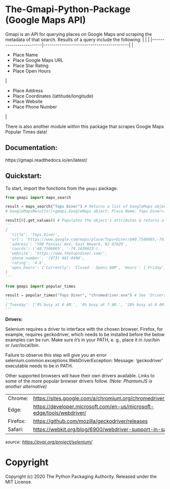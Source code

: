 # The-Gmapi-Python-Package (Google Maps API)

Gmapi is an API for querying places on Google Maps and scraping the metadata of that search. Results of a query include the following:
|                        |                                          |
|------------------------|------------------------------------------|
| <ul><li>Place Name</li><li>Place Google Maps URL</li><li>Place Star Rating</li><li>Place Open Hours</li></ul>| <ul><li>Place Address</li><li>Place Coordinates (lattitude/longitude)</li><li>Place Website</li><li>Place Phone Number</li></ul> |

There is also another module within this package that scrapes Google Maps Popular Times data!

<h2><b>Documentation:</b></h2>
https://gmapi.readthedocs.io/en/latest/

<h2><b>Quickstart:</b></h2>

To start, import the functions from the `gmapi` package.
```python
from gmapi import maps_search

result = maps_search("Tops Diner") # Returns a list of GoogleMaps objects
# GoogleMapsResults([<gmapi.GoogleMaps object; Place-Name: Tops Diner>])

result[0].get_values() # Populates the object's attributes & returns a dictionary
'''
{
  'title': 'Tops Diner',
  'url': 'https://www.google.com/maps/place/Tops+Diner/@40.7506065,-74.1639023,17z/data=!4m2!3m1!1s0x89c2547b4ec3235b:0x7342f11f69197f92!8m2!3d40.7506065!4d-74.1639023',
  'address': '500 Passaic Ave, East Newark, NJ 07029',
  'coords': ('40.7506065', '-74.1639023'),
  'website': 'https://www.thetopsdiner.com/',
  'phone_number': '(973) 481-0490',
  'rating': '4.6',
  'open_hours': {'Currently': 'Closed - Opens 8AM', 'Hours': {'Friday': '8AM–11PM', 'Saturday': '8AM–11PM', 'Sunday': '8AM–11PM', 'Monday': '8AM–11PM', 'Tuesday': '8AM–11PM', 'Wednesday': '8AM–11PM', 'Thursday': '8AM–11PM'}}
}
'''

from gmapi import popular_times

result = popular_times("Tops Diner", "chromedriver.exe") # See 'Drivers' section below regarding the 'chromedriver.exe' argument
'''
{'Tuesday': ['0% busy at 6 AM.', '0% busy at 7 AM.', '20% busy at 8 AM.', '34% busy at 9 AM.', '49% busy at 10 AM.', '59% busy at 11 AM.', '62% busy at 12 PM.', '56% busy at 1 PM.', '47% busy at 2 PM.', '41% busy at 3 PM.', '45% busy at 4 PM.', '57% busy at 5 PM.', '70% busy at 6 PM.', '74% busy at 7 PM.', '66% busy at 8 PM.', '47% busy at 9 PM.', '27% busy at 10 PM.', '0% busy at 11 PM.'], ... }
'''
```


**Drivers:**

Selenium requires a driver to interface with the chosen browser. Firefox, for example, requires geckodriver, which needs to be installed before the below examples can be run. Make sure it’s in your PATH, e. g., place it in /usr/bin or /usr/local/bin.

Failure to observe this step will give you an error selenium.common.exceptions.WebDriverException: Message: ‘geckodriver’ executable needs to be in PATH.

Other supported browsers will have their own drivers available. Links to some of the more popular browser drivers follow. *(Note: PhantomJS is another alternative)*

|          |                                                                       |
|----------|-----------------------------------------------------------------------|
| Chrome:  | https://sites.google.com/a/chromium.org/chromedriver/downloads        |
| Edge:    | https://developer.microsoft.com/en-us/microsoft-edge/tools/webdriver/ |
| Firefox: | https://github.com/mozilla/geckodriver/releases                       |
| Safari:  | https://webkit.org/blog/6900/webdriver-support-in-safari-10/          |

*source: https://pypi.org/project/selenium/*

# Copyright
Copyright (c) 2020 The Python Packaging Authority. Released under the MIT License.
